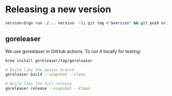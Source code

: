 # Releasing a new version

```sh
version=$(go run ./... version -r); git tag v"$version" && git push origin master v"$version"
```

## goreleaser

We use goreelaser in GitHub actions.
To run it locally for testing:

```sh
brew install goreleaser/tap/goreleaser

# Build like the master branch
goreleaser build --snapshot --clean

# Build like the full release
goreleaser release --snapshot --clean
```

